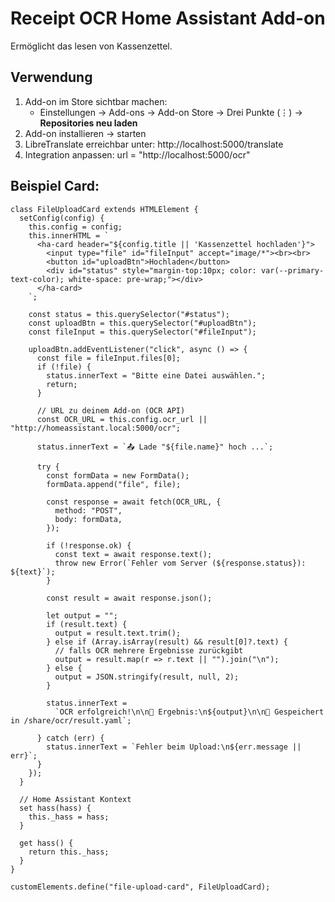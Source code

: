 # Receipt OCR Home Assistant Add-on
Ermöglicht das lesen von Kassenzettel. 

## Verwendung
1. Add-on im Store sichtbar machen:
   - Einstellungen → Add-ons → Add-on Store → Drei Punkte (⋮) → **Repositories neu laden**
2. Add-on installieren → starten
3. LibreTranslate erreichbar unter:
   http://localhost:5000/translate
4. Integration anpassen:
   url = "http://localhost:5000/ocr"
## Beispiel Card:

```
class FileUploadCard extends HTMLElement {
  setConfig(config) {
    this.config = config;
    this.innerHTML = `
      <ha-card header="${config.title || 'Kassenzettel hochladen'}">
        <input type="file" id="fileInput" accept="image/*"><br><br>
        <button id="uploadBtn">Hochladen</button>
        <div id="status" style="margin-top:10px; color: var(--primary-text-color); white-space: pre-wrap;"></div>
      </ha-card>
    `;

    const status = this.querySelector("#status");
    const uploadBtn = this.querySelector("#uploadBtn");
    const fileInput = this.querySelector("#fileInput");

    uploadBtn.addEventListener("click", async () => {
      const file = fileInput.files[0];
      if (!file) {
        status.innerText = "Bitte eine Datei auswählen.";
        return;
      }

      // URL zu deinem Add-on (OCR API)
      const OCR_URL = this.config.ocr_url || "http://homeassistant.local:5000/ocr";

      status.innerText = `📤 Lade "${file.name}" hoch ...`;

      try {
        const formData = new FormData();
        formData.append("file", file);

        const response = await fetch(OCR_URL, {
          method: "POST",
          body: formData,
        });

        if (!response.ok) {
          const text = await response.text();
          throw new Error(`Fehler vom Server (${response.status}): ${text}`);
        }

        const result = await response.json();

        let output = "";
        if (result.text) {
          output = result.text.trim();
        } else if (Array.isArray(result) && result[0]?.text) {
          // falls OCR mehrere Ergebnisse zurückgibt
          output = result.map(r => r.text || "").join("\n");
        } else {
          output = JSON.stringify(result, null, 2);
        }

        status.innerText =
          `OCR erfolgreich!\n\n📄 Ergebnis:\n${output}\n\n📁 Gespeichert in /share/ocr/result.yaml`;

      } catch (err) {
        status.innerText = `Fehler beim Upload:\n${err.message || err}`;
      }
    });
  }

  // Home Assistant Kontext
  set hass(hass) {
    this._hass = hass;
  }

  get hass() {
    return this._hass;
  }
}

customElements.define("file-upload-card", FileUploadCard);
```
